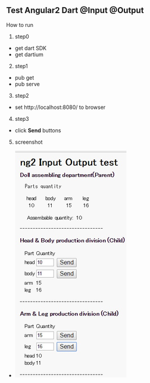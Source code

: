 ﻿## Test Angular2 Dart @Input @Output

How to run  

1. step0
  * get dart SDK
  * get dartium
2. step1
  * pub get
  * pub serve
3. step2
  * set http://localhost:8080/ to browser
4. step3
  * click **Send** buttons
5. screenshot
  * ![screenshot](./20170129-2.jpg)
